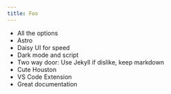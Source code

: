 ```yaml
---
title: Foo
---
```


- All the options
- Astro
- Daisy UI for speed
- Dark mode and script
- Two way door: Use Jekyll if dislike, keep markdown
- Cute Houston
- VS Code Extension
- Great documentation
